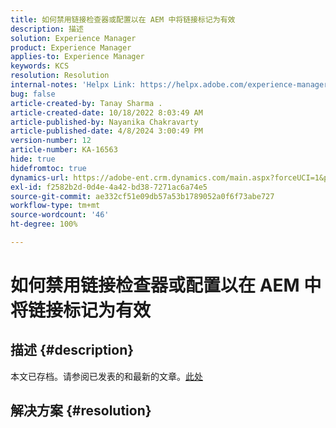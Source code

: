 ```yaml
---
title: 如何禁用链接检查器或配置以在 AEM 中将链接标记为有效
description: 描述
solution: Experience Manager
product: Experience Manager
applies-to: Experience Manager
keywords: KCS
resolution: Resolution
internal-notes: 'Helpx Link: https://helpx.adobe.com/experience-manager/kb/how-to-configure-linkchecker-tomark-alllinks-asvalid.html'
bug: false
article-created-by: Tanay Sharma .
article-created-date: 10/18/2022 8:03:49 AM
article-published-by: Nayanika Chakravarty
article-published-date: 4/8/2024 3:00:49 PM
version-number: 12
article-number: KA-16563
hide: true
hidefromtoc: true
dynamics-url: https://adobe-ent.crm.dynamics.com/main.aspx?forceUCI=1&pagetype=entityrecord&etn=knowledgearticle&id=25976761-bb4e-ed11-bba2-0022480868ff
exl-id: f2582b2d-0d4e-4a42-bd38-7271ac6a74e5
source-git-commit: ae332cf51e09db57a53b1789052a0f6f73abe727
workflow-type: tm+mt
source-wordcount: '46'
ht-degree: 100%

---
```


# 如何禁用链接检查器或配置以在 AEM 中将链接标记为有效

## 描述 {#description}

本文已存档。请参阅已发表的和最新的文章。[此处](https://experienceleague.adobe.com/search.html#sort=relevancy)

## 解决方案 {#resolution}
